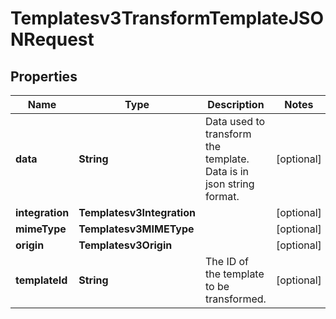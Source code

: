 

# Templatesv3TransformTemplateJSONRequest


## Properties

| Name | Type | Description | Notes |
|------------ | ------------- | ------------- | -------------|
|**data** | **String** | Data used to transform the template. Data is in json string format. |  [optional] |
|**integration** | **Templatesv3Integration** |  |  [optional] |
|**mimeType** | **Templatesv3MIMEType** |  |  [optional] |
|**origin** | **Templatesv3Origin** |  |  [optional] |
|**templateId** | **String** | The ID of the template to be transformed. |  [optional] |



